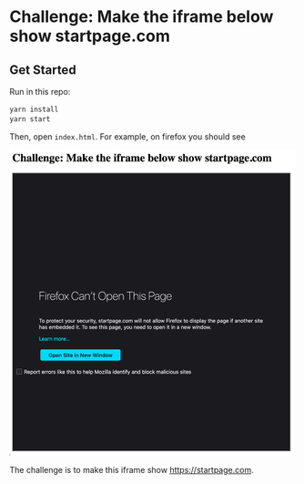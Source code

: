 # Challenge: Make the iframe below show startpage.com

## Get Started

Run in this repo:

```bash
yarn install
yarn start
```

Then, open `index.html`. For example, on firefox you should see

![](./screenshot.png)

The challenge is to make this iframe show https://startpage.com.
